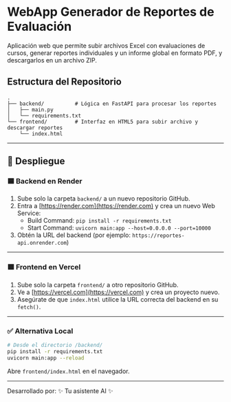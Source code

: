 # WebApp Generador de Reportes de Evaluación

Aplicación web que permite subir archivos Excel con evaluaciones de cursos, generar reportes individuales y un informe global en formato PDF, y descargarlos en un archivo ZIP.

## Estructura del Repositorio

```
.
├── backend/          # Lógica en FastAPI para procesar los reportes
│   ├── main.py
│   └── requirements.txt
└── frontend/         # Interfaz en HTML5 para subir archivo y descargar reportes
    └── index.html
```

---

## 🚀 Despliegue

### 🟦 Backend en Render

1. Sube solo la carpeta `backend/` a un nuevo repositorio GitHub.
2. Entra a [https://render.com](https://render.com) y crea un nuevo Web Service:
   - Build Command: `pip install -r requirements.txt`
   - Start Command: `uvicorn main:app --host=0.0.0.0 --port=10000`
3. Obtén la URL del backend (por ejemplo: `https://reportes-api.onrender.com`)

---

### 🟩 Frontend en Vercel

1. Sube solo la carpeta `frontend/` a otro repositorio GitHub.
2. Ve a [https://vercel.com](https://vercel.com) y crea un proyecto nuevo.
3. Asegúrate de que `index.html` utilice la URL correcta del backend en su `fetch()`.

---

### ✅ Alternativa Local

```bash
# Desde el directorio /backend/
pip install -r requirements.txt
uvicorn main:app --reload
```
Abre `frontend/index.html` en el navegador.

---

Desarrollado por: ✨ Tu asistente AI ✨

